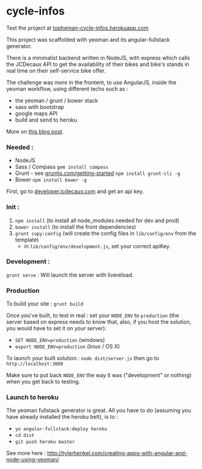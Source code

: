 cycle-infos
===========

Test the project at [topheman-cycle-infos.herokuapp.com](http://topheman-cycle-infos.herokuapp.com)

This project was scaffolded with yeoman and its angular-fullstack generator.

There is a minimalist backend written in NodeJS, with express which calls the JCDecaux API to get the availability of their bikes and bike's stands in real time on their self-service bike offer.

The challenge was more in the frontent, to use AngularJS, inside the yeoman workflow, using different techs such as :

* the yeoman / grunt / bower stack
* sass with bootstrap
* google maps API
* build and send to heroku

More on [this blog post](http://dev.topheman.com/topheman-cycle-infos/).

### Needed :

* NodeJS
* Sass / Compass `gem install compass`
* Grunt - see [gruntjs.com/getting-started](http://gruntjs.com/getting-started) `npm install grunt-cli -g`
* Bower `npm install bower -g`

First, go to [developer.jcdecaux.com](https://developer.jcdecaux.com) and get an api key.

### Init :

1. `npm install` (to install all node_modules needed for dev and prod)
2. `bower install` (to install the front dependencies)
3. `grunt copy:config` (will create the config files in `lib/config/env` from the template)
	* in `lib/config/env/development.js`, set your correct apiKey.

### Development :

`grunt serve` : Will launch the server with livereload.

### Production

To build your site : `grunt build`

Once you've built, to test in real : set your `NODE_ENV` to `production` (the server based on express needs to know that, also, if you host the solution, you would have to set it on your server).

* `SET NODE_ENV=production` (windows)
* `export NODE_ENV=production` (linux / OS X)

To launch your built solution : `node dist/server.js` then go to `http://localhost:3000`

Make sure to put back `NODE_ENV` the way it was ("development" or nothing) when you get back to testing.

### Launch to heroku

The yeoman fullstack generator is great. All you have to do (assuming you have already installed the heroku belt), is to :

* `yo angular-fullstack:deploy heroku`
* `cd dist`
* `git push heroku master`

See more here : http://tylerhenkel.com/creating-apps-with-angular-and-node-using-yeoman/